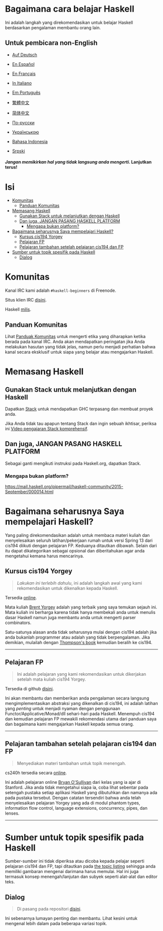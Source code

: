 # Bagaimana cara belajar Haskell

Ini adalah langkah yang direkomendasikan untuk belajar Haskell berdasarkan pengalaman membantu orang lain.

## Untuk pembicara non-English

* [Auf Deutsch](guide-de.md)

<!-- * [Στην ελληνική](guide-el.md) -->

* [En Español](guide-es.md)

* [En Français](guide-fr.md)

* [In Italiano](guide-it.md)

* [Em Português](guide-pt.md)

* [繁體中文](guide-zh_tw.md)

* [简体中文](guide-zh_CN.md)

* [По-русски](guide-ru.md)

* [Українською](guide-ua.md)

* [Bahasa Indonesia](guide-id.md)

* [Srpski](guide-sr.md)

#### *Jangan memikirkan hal yang tidak langsung anda mengerti*. Lanjutkan terus!

# Isi
* [Komunitas](#hxx8uxkrzu)
  * [Panduan Komunitas](#xux0vqb4um)
* [Memasang Haskell](#jxknwf5dgb)
  * [Gunakan Stack untuk melanjutkan dengan Haskell](#x4d0fcsobg)
  * [Dan juga, JANGAN PASANG HASKELL PLATFORM](#p7bm84lgt7)
    * [Mengapa bukan platform?](#35yzgg78ed)
* [Bagaimana seharusnya Saya mempelajari Haskell?](#di32a1eue6)
  * [Kursus cis194 Yorgey](#3y0l9td7s1)
  * [Pelajaran FP](#lzs5y25m7e)
  * [Pelajaran tambahan setelah pelajaran cis194 dan FP](#pwckvvr3v9)
* [Sumber untuk topik spesifik pada Haskell](#9ez5kl4plcj)
  * [Dialog](#0clttkef4n)

# Komunitas <a name="hxx8uxkrzu"></a>

Kanal IRC kami adalah `#haskell-beginners` di Freenode.

Situs klien IRC [disini](http://webchat.freenode.net/).

Haskell [milis](https://wiki.haskell.org/Mailing_lists).


## Panduan Komunitas  <a name="xux0vqb4um"></a>

Lihat [Panduak Komunitas](coc.md) untuk mengerti etika yang diharapkan ketika berada pada kanal IRC. Anda akan mendapatkan peringatan jika Anda melakukan hasutan yang tidak jelas, namun perlu menjadi perhatian bahwa kanal secara eksklusif untuk siapa yang belajar atau mengajarkan Haskell.


# Memasang Haskell <a name="jxknwf5dgb"></a>

## Gunakan Stack untuk melanjutkan dengan Haskell <a name="x4d0fcsobg"></a>

Dapatkan [Stack](https://haskellstack.org) untuk mendapatkan GHC terpasang dan membuat proyek anda.

Jika Anda tidak tau apapun tentang Stack dan ingin sebuah ikhtisar, periksa ini [Video pengajaran Stack komprehensif](https://www.youtube.com/watch?v=sRonIB8ZStw).


## Dan juga, JANGAN PASANG HASKELL PLATFORM <a name="p7bm84lgt7"></a>

Sebagai ganti mengikuti instruksi pada Haskell.org, dapatkan Stack.

### Mengapa bukan platform? <a name="35yzgg78ed"></a>

https://mail.haskell.org/pipermail/haskell-community/2015-September/000014.html


# Bagaimana seharusnya Saya mempelajari Haskell? <a name="di32a1eue6"></a>

Yang paling direkomendasikan adalah untuk membaca materi kuliah dan menyelesaikan seluruh latihan/pekerjaan rumah untuk versi Spring 13 dari cis194 diikuti dengan pelajaran FP. Keduanya ditautkan dibawah. Selain dari itu dapat dikategorikan sebagai opsional dan diberitahukan agar anda mengetahui kemana harus mencarinya.

## Kursus cis194 Yorgey <a name="3y0l9td7s1"></a>

> *Lakukan ini terlebih dahulu*, ini adalah langkah awal yang kami rekomendasikan untuk dikenalkan kepada 
> Haskell.

Tersedia [online](https://www.seas.upenn.edu/~cis194/spring13/lectures.html).

Mata kuliah [Brent Yorgey](https://byorgey.wordpress.com) adalah yang terbaik yang saya temukan sejauh ini.
Mata kuliah ini berharga karena tidak hanya membekali anda untuk menulis dasar
Haskell namun juga membantu anda untuk mengerti parser combinators.

Satu-satunya alasan anda tidak seharusnya mulai dengan cis194 adalah jika anda bukanlah programmer
atau adalah yang tidak berpengalaman. Jika demikian, mulailah dengan
[Thompson's book](https://www.haskellcraft.com/craft3e/Home.html) kemudian beralih 
ke cis194.


---

## Pelajaran FP  <a name="lzs5y25m7e"></a>

> Ini adalah pelajaran yang kami rekomendasikan untuk dikerjakan setelah mata kuliah cis194 Yorgey.

Tersedia di github [disini](https://github.com/bitemyapp/fp-course).

Ini akan membantu dan memberikan anda pengalaman secara langsung mengimplementasikan 
abstraksi yang dikenalkan di cis194, ini adalah latihan yang *penting* untuk 
menjadi nyaman dengan penggunaan Functor/Applicative/Monad/dll sehari-hari pada
Haskell. Menempuh cis194 dan kemudian pelajaran FP mewakili rekomendasi utama
dari panduan saya dan bagaimana kami mengajarkan Haskell kepada semua orang.

---

## Pelajaran tambahan setelah pelajaran cis194 dan FP <a name="pwckvvr3v9"></a>

> Menyediakan materi tambahan untuk topik menengah.

cs240h tersedia secara [online](http://www.scs.stanford.edu/14sp-cs240h/).

Ini adalah pelajaran online [Bryan O'Sullivan](https://github.com/bos) dari kelas
yang ia ajar di Stanford. Jika anda tidak mengetahui siapa ia, coba lihat sebentar pada setengah
pustaka setiap aplikasi Haskell yang dibutuhkan dan namanya ada pada pustaka tersebut. Dengan
catatan tersendiri bahwa anda telah menyelesaikan pelajaran Yorgey yang ada di modul
phantom types, information flow control, language extensions, concurrency,
pipes, dan lenses.

---

# Sumber untuk topik spesifik pada Haskell <a name="9ez5kl4plcj"></a>

Sumber-sumber ini tidak diperiksa atau dicoba kepada pelajar seperti pelajaran cis194 dan FP, tapi ditautkan pada [the topic listing](specific_topics.md) sehingga anda memiliki gambaran mengenai darimana harus memulai. Hal ini juga termasuk konsep menengah/lanjutan dan subyek seperti alat-alat dan editor teks.


## Dialog <a name="0clttkef4n"></a>

> Di pasang pada repositori [disini](dialogues.md).

Ini sebenarnya lumayan penting dan membantu. Lihat kesini untuk mengenal lebih dalam pada beberapa 
variasi topik.
